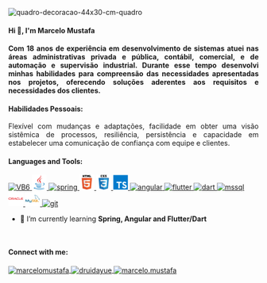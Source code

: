 ![quadro-decoracao-44x30-cm-quadro](https://user-images.githubusercontent.com/49598324/167267301-f0dffeec-70fb-4742-bc68-0e385139a809.jpg)


<h4 align="left">Hi 👋, I'm Marcelo Mustafa</h4>

<h4 align="justify">
Com 18 anos de experiência em desenvolvimento de sistemas atuei nas áreas administrativas privada e pública, contábil, comercial, e de automação e supervisão industrial. Durante esse tempo desenvolvi minhas habilidades para compreensão das necessidades apresentadas nos projetos, oferecendo soluções aderentes aos requisitos e necessidades dos clientes.
</h4>

<h4 align="left">Habilidades Pessoais:</h4>
<p align="justify">
Flexível com mudanças e adaptações, facilidade em obter uma visão sistêmica de processos, resiliência, persistência e capacidade em estabelecer uma comunicação de confiança com equipe e clientes.
<p>
	
<h4 align="left">Languages and Tools:</h4>
<p align="left">
  
  <!--BACK-->
  <a href="https://docs.microsoft.com/en-us/previous-versions/visualstudio/visual-basic-6/visual-basic-6.0-documentation" target="_blank" rel="noreferrer"> 
    <img src="https://codestats.net/assets/frontend/images/vb6icon_cropped_transparent-a2f16768078572a53c55252ae48b0c2d.png?vsn=d" alt="VB6" width="30" height="30"/> 
  </a>
  <a href="https://www.java.com" target="_blank" rel="noreferrer"> 
    <img src="https://raw.githubusercontent.com/devicons/devicon/master/icons/java/java-original.svg" alt="java" width="30" height="30"/> 
  </a>
   
  <!--BACK-FRAMEWORK-->
  <a href="https://spring.io/" target="_blank" rel="noreferrer"> 
    <img src="https://www.vectorlogo.zone/logos/springio/springio-icon.svg" alt="spring" width="30" height="30"/> 
  </a>

  <!--FRONT-->
  <a href="https://www.w3.org/html/" target="_blank" rel="noreferrer"> 
    <img src="https://raw.githubusercontent.com/devicons/devicon/master/icons/html5/html5-original-wordmark.svg" alt="html" width="30" height="30"/> 
  </a>
  <a href="https://www.w3schools.com/css/" target="_blank" rel="noreferrer"> 
    <img src="https://raw.githubusercontent.com/devicons/devicon/master/icons/css3/css3-original-wordmark.svg" alt="css" width="30" height="30"/> 
  </a>
  <a href="https://www.typescriptlang.org/" target="_blank" rel="noreferrer"> 
    <img src="https://raw.githubusercontent.com/devicons/devicon/master/icons/typescript/typescript-original.svg" alt="typescript" width="30" height="30"/> 
  </a>
  
  <!--FRONT-FRAMEWORK-->
  <a href="https://angular.io" target="_blank" rel="noreferrer">
     <img src="https://angular.io/assets/images/logos/angular/angular.svg" alt="angular" width="30" height="30"/>
  </a>  
  
  <!--MOBILE-->
   <a href="https://flutter.dev" target="_blank" rel="noreferrer">
     <img src="https://www.vectorlogo.zone/logos/flutterio/flutterio-icon.svg" alt="flutter" width="30" height="30"/>
  </a>
  <a href="https://dart.dev" target="_blank" rel="noreferrer">
    <img src="https://www.vectorlogo.zone/logos/dartlang/dartlang-icon.svg" alt="dart" width="30" height="30"/>
  </a>
 
  <!--DATABASE-->
  <a href="https://www.microsoft.com/en-us/sql-server" target="_blank" rel="noreferrer">
    <img src="https://www.svgrepo.com/show/303229/microsoft-sql-server-logo.svg" alt="mssql" width="30" height="30"/>
  </a>
  <a href="https://www.oracle.com/" target="_blank" rel="noreferrer">
    <img src="https://raw.githubusercontent.com/devicons/devicon/master/icons/oracle/oracle-original.svg" alt="oracle" width="30" height="30"/>
  </a>
  <a href="https://www.mysql.com/" target="_blank" rel="noreferrer">
    <img src="https://raw.githubusercontent.com/devicons/devicon/master/icons/mysql/mysql-original-wordmark.svg" alt="mysql" width="30" height="30"/>
  </a>
  
  <!--DEVOPS-->
  <a href="https://git-scm.com/" target="_blank" rel="noreferrer">
    <img src="https://www.vectorlogo.zone/logos/git-scm/git-scm-icon.svg" alt="git" width="30" height="30"/>
  </a>

</p>

- 🌱 I’m currently learning **Spring, Angular and Flutter/Dart**

<br>
<h4 align="left">Connect with me:</h4>
<p align="left">
	<a href="https://linkedin.com/in/marcelomustafa" target="blank">
		<img align="center" src="https://raw.githubusercontent.com/rahuldkjain/github-profile-readme-generator/master/src/images/icons/Social/linked-in-alt.svg" alt="marcelomustafa" height="20 width="30"/>
	</a>
	<a href="https://instagram.com/druidayue" target="blank">
		<img align="center" src="https://raw.githubusercontent.com/rahuldkjain/github-profile-readme-generator/master/src/images/icons/Social/instagram.svg" alt="druidayue" height="20" width="30"/>
	</a>	
	<a href="https://join.skype.com/invite/AEWokncQPDcC" target="blank">
		<img align="center" src="https://raw.githubusercontent.com/rahuldkjain/github-profile-readme-generator/master/src/images/icons/Social/skype.svg" alt="marcelo.mustafa" height="20 width="30"/>
	</a>	
</p>


<!--
### Hi there 👋

**marcelomustafa/marcelomustafa** is a ✨ _special_ ✨ repository because its `README.md` (this file) appears on your GitHub profile.
Here are some ideas to get you started:
- 🔭 I’m currently working on ...
- 🌱 I’m currently learning ...
- 👯 I’m looking to collaborate on ...
- 🤔 I’m looking for help with ...
- 💬 Ask me about ...
- 📫 How to reach me: ...
- 😄 Pronouns: ...
- ⚡ Fun fact: ...
-->
